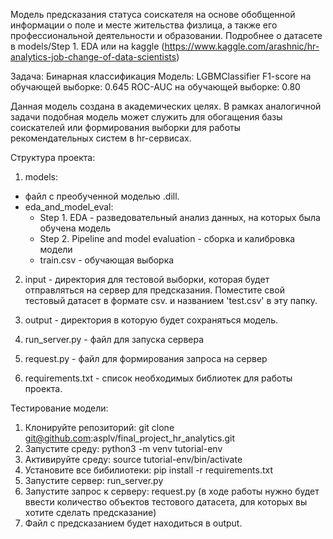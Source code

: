 Модель предсказания статуса соискателя на основе обобщенной информации о поле и месте жительства физлица, а также его профессиональной деятельности и образовании. Подробнее о датасете в models/Step 1. EDA или на kaggle (https://www.kaggle.com/arashnic/hr-analytics-job-change-of-data-scientists)

Задача: Бинарная классификация
Модель: LGBMClassifier
F1-score на обучающей выборке: 0.645
ROC-AUC на обучающей выборке: 0.80

Данная модель создана в академических целях. В рамках аналогичной задачи подобная модель может служить для обогащения базы соискателей или формирования выборки для работы рекомендательных систем в hr-сервисах.


Структура проекта:
1. models:
 - файл с преобученной моделью .dill. 
 - eda_and_model_eval:
   - Step 1. EDA - разведовательный анализ данных, на которых была обучена модель
   - Step 2. Pipeline and model evaluation - сборка и калибровка модели
   - train.csv - обучающая выборка

2. input - директория для тестовой выборки, которая будет отправляться на сервер для предсказания. Поместите свой тестовый датасет в формате csv. и названием 'test.csv' в эту папку.

3. output - директория в которую будет сохраняться модель.

4. run_server.py - файл для запуска сервера

5. request.py - файл для формирования запроса на сервер

6. requirements.txt - список необходимых библиотек для работы проекта.


Тестирование модели:

1. Клонируйте репозиторий: git clone git@github.com:asplv/final_project_hr_analytics.git
2. Запустите среду: python3 -m venv tutorial-env
3. Активируйте среду: source tutorial-env/bin/activate
4. Установите все бибилиотеки: pip install -r requirements.txt
5. Запустите сервер: run_server.py
6. Запустите запрос к серверу: request.py (в ходе работы нужно будет ввести количество объектов тестового датасета, для которых вы хотите сделать предсказание)
7. Файл с предсказанием будет находиться в output.
